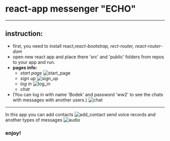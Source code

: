 # react-app messenger "ECHO"
***
## **instruction:**

* first, you need to install react,_react-bootstrap, rect-router, react-router-dom_
* open new react app and place there 'src' and 'public' folders from repos to your app and run.
* **pages info:**
   * _start page_
![start_page](https://user-images.githubusercontent.com/92333588/165581175-c26f799a-de6b-464b-8a8c-a02431be1d62.png)
   * _sign up_
![sign_up](https://user-images.githubusercontent.com/92333588/165581814-72e228e1-4dde-4cbd-ace3-4d613ac4bd8d.png)
   * _log in_
![log_in](https://user-images.githubusercontent.com/92333588/165582475-838d90e9-308c-4924-98b6-c49f0be3fdd1.png)
   * _chat_
* (You can log in with name 'Bodek' and password 'ww2' to see the chats with messages with another users.)
![chat](https://user-images.githubusercontent.com/92333588/165797870-fefb1bfa-a36e-46af-aadf-b3db74c7e265.png)


---
In this app you can add contacts
![add_contact](https://user-images.githubusercontent.com/92333588/165584179-9a28cea1-a058-4272-ae6e-80ab6c58aae6.png)
send voice records and another types of messages
![audio](https://user-images.githubusercontent.com/92333588/165584319-7bb9e3b6-f0bc-4f4a-b88c-9c5bc84c6df0.png)

### enjoy!
